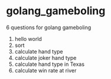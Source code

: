 # golang_gameboling
6 questions for golang gameboling
1. hello world
2. sort
3. calculate hand type
4. calculate joker hand type
5. calculate hand type in Texas
6. calculate win rate at river